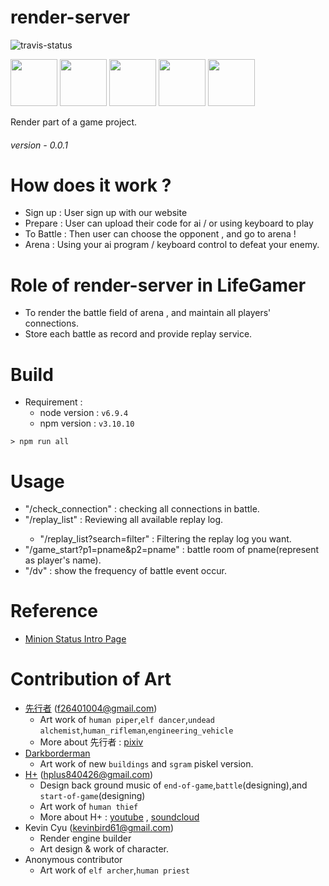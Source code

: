 render-server
=====

![travis-status](https://travis-ci.org/pd2-ncku/LifeGamer-Render.svg?branch=master)

<img src="http://i.imgur.com/80EVYSy.gif" width="75">
<img src="http://i.imgur.com/VUD6zyZ.gif" width="75">
<img src="http://i.imgur.com/BfGXhS8.gif" width="75">
<img src="http://i.imgur.com/z3l1cgt.gif" width="75">
<img src="http://i.imgur.com/p206703.gif" width="75">

Render part of a game project.

###### version - 0.0.1

# How does it work ?
- Sign up : User sign up with our website
- Prepare : User can upload their code for ai / or using keyboard to play
- To Battle : Then user can choose the opponent , and go to arena !
- Arena : Using your ai program / keyboard control to defeat your enemy.

# Role of render-server in LifeGamer
- To render the battle field of arena , and maintain all players' connections.
- Store each battle as record and provide replay service.

# Build
- Requirement :
    - node version : `v6.9.4`
    - npm version : `v3.10.10`

```shell=bash
> npm run all
```

# Usage
- "<url>/check_connection" : checking all connections in battle.
- "<url>/replay_list" : Reviewing all available replay log.
    - "<url>/replay_list?search=filter" : Filtering the replay log you want.
- "<url>/game_start?p1=pname&p2=pname" : battle room of pname(represent as player's name).
- "<url>/dv" : show the frequency of battle event occur.

# Reference
- [Minion Status Intro Page](http://slides.com/kevinbird61/pd2-royale/fullscreen)

# Contribution of Art
- [先行者](http://www.pixiv.net/member_illust.php?id=5997957) (f26401004@gmail.com)
    - Art work of `human piper`,`elf dancer`,`undead alchemist`,`human_rifleman`,`engineering_vehicle`
    - More about 先行者 : [pixiv](http://www.pixiv.net/member_illust.php?id=5997957)
- [Darkborderman](https://github.com/Darkborderman)
    - Art work of new `buildings` and `sgram` piskel version.
- [H+](https://soundcloud.com/9xeiexzqbawv) (hplus840426@gmail.com)
    - Design back ground music of `end-of-game`,`battle`(designing),and `start-of-game`(designing)
    - Art work of `human thief`
    - More about H+ : [youtube](https://www.youtube.com/channel/UCPEdLLsXN8wxl-q3Esnq6eg) , [soundcloud](https://soundcloud.com/9xeiexzqbawv)
- Kevin Cyu (kevinbird61@gmail.com)
    - Render engine builder
    - Art design & work of character.
- Anonymous contributor
    - Art work of `elf archer`,`human priest`
